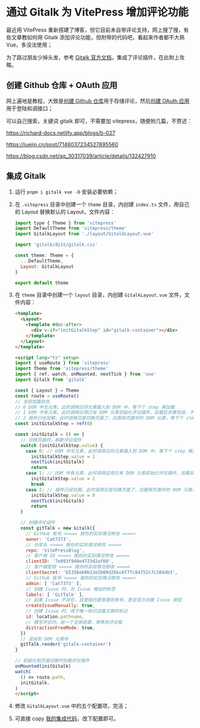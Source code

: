 # 通过 Gitalk 为 VitePress 增加评论功能

最近用 VitePress 重新搭建了博客，但它目前未自带评论支持，网上搜了搜，有些文章教如何用 Gitalk 添加评论功能，但附带的代码吧，看起来作者都不大熟 Vue，多没法使用；

为了路过朋友少掉头发，参考 [Gitalk 官方文档](https://github.com/gitalk/gitalk/blob/master/readme-cn.md)，集成了评论插件，在此附上攻略。



## 创建 Github 仓库 + OAuth 应用

网上遍地是教程，大致是[创建 Github 仓库](https://github.com/new)用于存储评论，然后[创建 OAuth 应用](https://github.com/settings/applications/new)用于登陆和调接口；

可以自己搜索，关键词 gitalk 即可，不需要加 vitepress，随便附几篇，不赘述：

https://richard-docs.netlify.app/blogs/b-027

https://juejin.cn/post/7146037234527895560

https://blog.csdn.net/qq_30317039/article/details/132427910



## 集成 Gitalk

1. 运行 `pnpm i gitalk vue -D` 安装必要依赖；

2. 在 `.vitepress` 目录中创建一个 `theme` 目录，内创建 `index.ts` 文件，用自己的 Layout 替换默认的 Layout，文件内容：

   ```js
   import type { Theme } from 'vitepress'
   import DefaultTheme from 'vitepress/theme'
   import GitalkLayout from './layout/GitalkLayout.vue'

   import 'gitalk/dist/gitalk.css'

   const theme: Theme = {
     ...DefaultTheme,
     Layout: GitalkLayout
   }

   export default theme
   ```

3. 在 `theme` 目录中创建一个 `layout` 目录，内创建 `GitalkLayout.vue` 文件，文件内容：

   ```html
   <template>
     <Layout>
       <template #doc-after>
         <div v-if="initGitalkStep" id="gitalk-container"></div>
       </template>
     </Layout>
   </template>

   <script lang="ts" setup>
   import { useRoute } from 'vitepress'
   import Theme from 'vitepress/theme'
   import { ref, watch, onMounted, nextTick } from 'vue'
   import Gitalk from 'gitalk'

   const { Layout } = Theme
   const route = useRoute()
   // 当前加载状态
   // 0 DOM 中无元素，此时调用应将元素插入到 DOM 中，等下个 step 再加载
   // 1 DOM 中有元素，此时调用应用已有 DOM 元素初始化评论插件，加载后步骤完成，不需要再做什么了
   // 2 插件已经加载，此时调用应是切换页面了，应删除页面中的 DOM 元素，等下个 step 再插入
   const initGitalkStep = ref(0)

   const initGitalk = () => {
     // 切换页面时，刷新评论组件
     switch (initGitalkStep.value) {
       case 0: // DOM 中无元素，此时调用应将元素插入到 DOM 中，等下个 step 再加载
         initGitalkStep.value = 1
         nextTick(initGitalk)
         return
       case 1: // DOM 中有元素，此时调用应用已有 DOM 元素初始化评论插件，加载后步骤完成，不需要再做什么了
         initGitalkStep.value = 2
         break
       case 2: // 插件已经加载，此时调用应是切换页面了，应删除页面中的 DOM 元素，等下个 step 再插入
         initGitalkStep.value = 0
         nextTick(initGitalk)
         return
     }

     // 创建评论组件
     const gitTalk = new Gitalk({
       // GitHub 账号 <==== 按你的实际情况修改 ====>
       owner: 'Cat7373',
       // 仓库名 <==== 按你的实际情况修改 ====>
       repo: 'VitePressBlog',
       // 客户端 ID <==== 按你的实际情况修改 ====>
       clientID: '7e893f940e4723d2af60',
       // 客户端密钥 <==== 按你的实际情况修改 ====>
       clientSecret: 'b5336eb0b13e2b09d26bc6f7fc84752c7c104db3',
       // Github 账号 <==== 按你的实际情况修改 ====>
       admin: [ 'Cat7373' ],
       // 创建 Issue 时，为 Issue 增加的标签
       labels: [ 'GitTalk' ],
       // 如果 Issue 不存在，且登陆的是管理员账号，是否显示创建 Issue 按钮
       createIssueManually: true,
       // 创建 Issue 时，用于唯一标识这篇文章的标记
       id: location.pathname,
       // 撰写评论时，给一个全屏遮罩，聚焦到评论框
       distractionFreeMode: true,
     })
     // 渲染到 DOM 元素中
     gitTalk.render('gitalk-container')
   }

   // 初始化和页面切换时加载评论插件
   onMounted(initGitalk)
   watch(
     () => route.path,
     initGitalk,
   )
   </script>
   ```

4. 修改 `GitalkLayout.vue` 中的五个配置项，完活；

5. 可直接 copy [我的集成代码](https://github.com/Cat7373/VitePressBlog/tree/main/src/.vitepress/theme)，改下配置即可。
